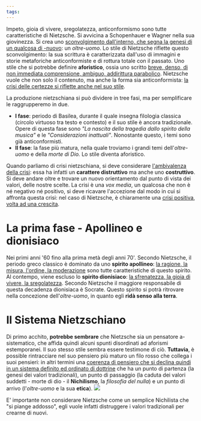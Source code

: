 ```yaml
---
tags:
---
```

Impeto, gioia di vivere, sregolatezza, anticonformismo sono tutte caratteristiche di Nietzsche. Si avvicina a Schopenhauer e Wagner nella sua giovinezza. Si crea uno <u>sconvolgimento dall'interno, che segna la genesi di un qualcosa di -nuovo</u>: un *oltre-uomo*.
Lo stile di Nietzsche riflette questo sconvolgimento: la sua scrittura è caratterizzata dall'uso di immagini e storie metaforiche anticonformiste e di rottura totale con il passato. Uno stile che si potrebbe definire **aforistico**, ossia uno scritto <u>breve, denso, di non immediata comprensione, ambiguo, addirittura parabolico</u>. Nietzsche vuole che non solo il contenuto, ma anche la forma sia anticonformista: <u>la crisi delle certezze si riflette anche nel suo stile</u>. 

La produzione nietzschiana si può dividere in tree fasi, ma per semplificare le raggrupperemo in due.
- **I fase**: periodo di Basilea, durante il quale insegna filologia classica (circolo virtuoso tra testo e contesto) e il suo stile è ancora tradizionale. Opere di questa fase sono *"La nascita della tragedia dallo spirito della musica"*  e le *"Considerazioni inattuali"*. Nonostante questo, i temi sono già anticonformisti.
- **II fase**: la fase più matura, nella quale troviamo i grandi temi dell'*oltre-uomo* e della *morte di Dio.* Lo stile diventa aforistico. 

Quando parliamo di crisi nietzschiana, si deve considerare <u>l'ambivalenza della crisi</u>: essa ha infatti un **carattere distruttivo** ma anche uno **costruttivo**. Si deve andare oltre e trovare un nuovo orientamento dal punto di vista dei valori, delle nostre scelte. La crisi è una *vox media*, un qualcosa che non è né negativo né positivo, si deve ricavare l'accezione dal modo in cui si affronta questa crisi: nel caso di Nietzsche, è chiaramente una <u>crisi positiva, volta ad una crescita</u>.
# La prima fase - Apollineo e dionisiaco
Nei primi anni '60 fino alla prima metà degli anni 70'. Secondo Nietzsche, il periodo greco classico è dominato da uno **spirito apollineo**: <u>la ragione, la misura, l'ordine, la moderazione</u> sono tutte caratteristiche di questo spirito. Al contempo, viene escluso lo **spirito dionisiaco**: <u>la sfrenatezza, la gioia di vivere, la sregolatezza</u>. Secondo Nietzsche il maggiore responsabile di questa decadenza dionisiaca è Socrate. Questo spirito si potrà ritrovare nella concezione dell'*oltre-uomo*, in quanto egli **ridà senso alla terra**. 

# Il Sistema Nietzschiano
Di primo acchito, **potrebbe sembrare** che Nietzsche sia un pensatore a-sistematico, che affida quindi alcuni spunti disordinati ad aforismi estemporanei. Il suo stesso stile sembra essere testimone di ciò.
**Tuttavia**, è possible rintracciare nel suo pensiero più maturo un filo rosso che collega i suoi pensieri: in altri termini una <u>coerenza di pensiero che si declina quindi in un sistema definito ed ordinato di dottrine</u> che ha un punto di partenza (la genesi dei valori tradizionali), un punto di passaggio (la caduta dei valori suddetti - morte di dio - il **Nichilismo**, la *filosofia del nulla*) e un punto di arrivo (l'*oltre-uomo* e la sua **etica**). 
![](https://i.imgur.com/TV9vJuK.png)

E' importante non considerare Nietzsche come un semplice Nichilista che "si piange addosso", egli vuole infatti distruggere i valori tradizionali per crearne di nuovi. 
